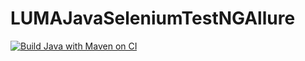 ﻿# LUMAJavaSeleniumTestNGAllure
[![Build Java with Maven on CI](https://github.com/IrynaKolh/LUMAJavaSeleniumTestNGAllure/actions/workflows/build.yml/badge.svg)](https://github.com/IrynaKolh/LUMAJavaSeleniumTestNGAllure/actions/workflows/build.yml)
